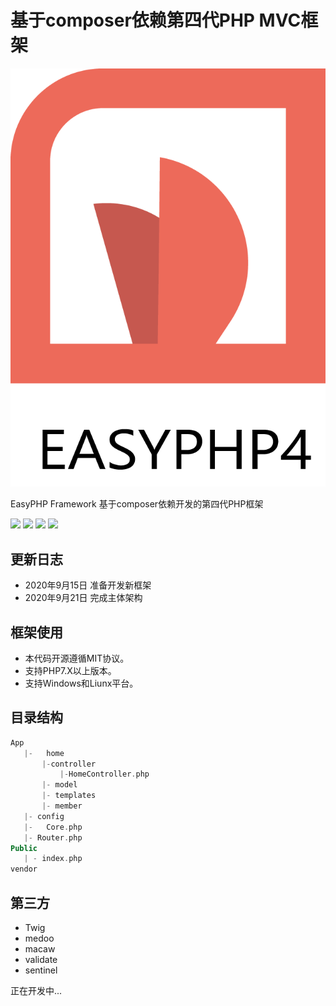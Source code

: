 # 基于composer依赖第四代PHP MVC框架


![](https://raw.githubusercontent.com/Tokyo-Lei/EasyPHP4/master/logo.png)

EasyPHP Framework 基于composer依赖开发的第四代PHP框架

[![](https://img.shields.io/badge/version-4.0.0-green.svg)](https://img.shields.io/badge/version-4.0.0-green.svg)
[![](https://img.shields.io/badge/php-7+-brightgreen.svg)](https://img.shields.io/badge/php-7+-brightgreen.svg)
[![](https://img.shields.io/badge/mysql-5+-orange.svg)](https://img.shields.io/badge/mysql-5+-orange.svg)
[![](https://img.shields.io/badge/license-Apache%202-blue.svg)](https://img.shields.io/badge/license-Apache%202-blue.svg)


## 更新日志

- 2020年9月15日 准备开发新框架
- 2020年9月21日 完成主体架构

## 框架使用

- 本代码开源遵循MIT协议。
- 支持PHP7.X以上版本。
- 支持Windows和Liunx平台。

## 目录结构
```php
App		
   |-	home
       |-controller
           |-HomeController.php
       |- model
       |- templates
       |- member 
   |- config
   |-	Core.php 
   |- Router.php
Public
   | - index.php 
vendor
```

## 第三方

- Twig   
- medoo
- macaw
- validate
- sentinel


正在开发中...
